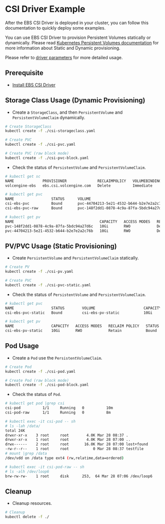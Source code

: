 # CSI Driver Example

After the EBS CSI Driver is deployed in your cluster, you can follow this documentation to quickly deploy some examples.

You can use EBS CSI Driver to provision Persistent Volumes statically or dynamically. Please read [Kubernetes Persistent Volumes documentation](https://kubernetes.io/docs/concepts/storage/persistent-volumes/) for more information about Static and Dynamic provisioning.

Please refer to [driver parameters](../../docs/csi-ebs-parameters.md) for more detailed usage.

## Prerequisite

- [Install EBS CSI Driver](../../deploy/ebs/README.md)

## Storage Class Usage (Dynamic Provisioning)

- Create a `StorageClass`, and then `PersistentVolume` and `PersistentVolumeClaim` dynamically.

```bash
# Create StorageClass
kubectl create -f ./csi-storageclass.yaml

# Create PVC 
kubectl create -f ./csi-pvc.yaml

# Create PVC (raw block mode)
kubectl create -f ./csi-pvc-block.yaml
```

- Check the status of `PersistentVolume` and `PersistentVolumeClaim`.

```bash
# kubectl get sc
NAME             PROVISIONER              RECLAIMPOLICY   VOLUMEBINDINGMODE   ALLOWVOLUMEEXPANSION   AGE
volcengine-ebs   ebs.csi.volcengine.com   Delete          Immediate           false                  5m

# kubectl get pvc
NAME                 STATUS      VOLUME                                     CAPACITY   ACCESS MODES   STORAGECLASS     AGE
csi-ebs-pvc          Bound       pvc-44704213-5e21-4532-b644-b2e7e2a2c76b   10Gi       RWO            volcengine-ebs   3m
csi-ebs-pvc-raw      Bound       pvc-148f2dd1-0878-4c9a-87fa-5bdc94a27d6c   10Gi       RWO            volcengine-ebs   3m

# kubectl get pv
NAME                                       CAPACITY   ACCESS MODES   RECLAIM POLICY   STATUS   CLAIM                        STORAGECLASS     REASON   AGE
pvc-148f2dd1-0878-4c9a-87fa-5bdc94a27d6c   10Gi       RWO            Delete           Bound    default/csi-ebs-pvc-raw      volcengine-ebs            2m
pvc-44704213-5e21-4532-b644-b2e7e2a2c76b   10Gi       RWO            Delete           Bound    default/csi-ebs-pvc          volcengine-ebs            2m
```

## PV/PVC Usage (Static Provisioning)

- Create `PersistentVolume` and `PersistentVolumeClaim` statically.

```bash
# Create PV
kubectl create -f ./csi-pv.yaml

# Create PVC
kubectl create -f ./csi-pvc-static.yaml
```

- Check the status of `PersistentVolume` and `PersistentVolumeClaim`.

```bash
# kubectl get pvc
NAME                 STATUS        VOLUME                      CAPACITY   ACCESS MODES   STORAGECLASS     AGE
csi-ebs-pvc-static   Bound         csi-ebs-pv-static           10Gi       RWO                             5m

# kubectl get pv
NAME                 CAPACITY   ACCESS MODES   RECLAIM POLICY   STATUS   CLAIM                        STORAGECLASS     REASON   AGE
csi-ebs-pv-static    10Gi       RWO            Retain           Bound    default/csi-ebs-pvc-static                             4m
```

## Pod Usage

- Create a `Pod` use the `PersistentVolumeClaim`.

```bash
# Create Pod
kubectl create -f ./csi-pod.yaml

# Create Pod (raw block mode)
kubectl create -f ./csi-pod-block.yaml
```

- Check the status of `Pod`.

```bash
# kubectl get pod |grep csi
csi-pod          1/1     Running   0          10m
csi-pod-raw      1/1     Running   0          8m

# kubectl exec -it csi-pod -- sh
# ls -lah /data/
total 24K
drwxr-xr-x    3 root     root        4.0K Mar 28 08:37 .
drwxr-xr-x    1 root     root        4.0K Mar 28 07:00 ..
drwx------    2 root     root       16.0K Mar 28 07:00 lost+found
-rw-r--r--    1 root     root           0 Mar 28 08:37 testfile
# mount |grep /data
/dev/vdd on /data type ext4 (rw,relatime,data=ordered)

# kubectl exec -it csi-pod-raw -- sh
# ls -alh /dev/loop6
brw-rw-rw-    1 root     disk      253,  64 Mar 28 07:06 /dev/loop6
```

## Cleanup

- Cleanup resources.

```bash
# Cleanup
kubectl delete -f ./
```